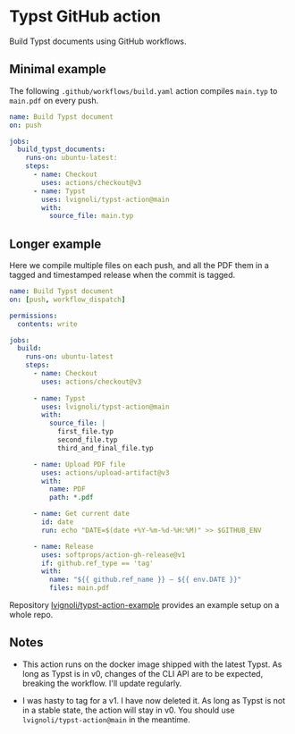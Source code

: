 # Typst GitHub action

Build Typst documents using GitHub workflows.

## Minimal example

The following `.github/workflows/build.yaml` action compiles `main.typ` to `main.pdf` on every push.

```yaml
name: Build Typst document
on: push

jobs:
  build_typst_documents:
    runs-on: ubuntu-latest:
    steps:
      - name: Checkout
        uses: actions/checkout@v3
      - name: Typst
        uses: lvignoli/typst-action@main
        with:
          source_file: main.typ
```

## Longer example

Here we compile multiple files on each push, and all the PDF them in a tagged and timestamped release when the commit is tagged.

```yaml
name: Build Typst document
on: [push, workflow_dispatch]

permissions:
  contents: write

jobs:
  build:
    runs-on: ubuntu-latest
    steps:
      - name: Checkout
        uses: actions/checkout@v3
        
      - name: Typst
        uses: lvignoli/typst-action@main
        with:
          source_file: |
            first_file.typ
            second_file.typ
            third_and_final_file.typ

      - name: Upload PDF file
        uses: actions/upload-artifact@v3
        with:
          name: PDF
          path: *.pdf

      - name: Get current date
        id: date
        run: echo "DATE=$(date +%Y-%m-%d-%H:%M)" >> $GITHUB_ENV

      - name: Release
        uses: softprops/action-gh-release@v1
        if: github.ref_type == 'tag'
        with:
          name: "${{ github.ref_name }} — ${{ env.DATE }}"
          files: main.pdf

```

Repository [lvignoli/typst-action-example](https://github.com/lvignoli/typst-action-example) provides an example setup on a whole repo.

## Notes

- This action runs on the docker image shipped with the latest Typst.
  As long as Typst is in v0, changes of the CLI API are to be expected, breaking the workflow.
  I'll update regularly.

- I was hasty to tag for a v1. I have now deleted it.
  As long as Typst is not in a stable state, the action will stay in v0.
  You should use `lvignoli/typst-action@main` in the meantime.

